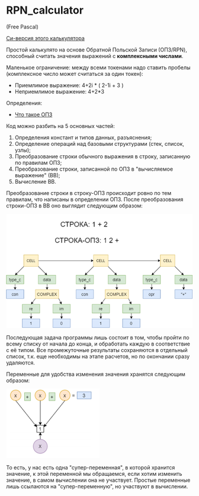 # RPN_calculator
(Free Pascal)

[Си-версия этого калькулятора](https://github.com/DanArmor/RPN_complex_C)

Простой калькулято на основе Обратной Польской Записи (ОПЗ/RPN), способный считать значения выражений с **комплексными числами**.

Маленькое ограничение: между всеми токенами надо ставить пробелы (комплексное число может считаться за один токен):
  * Приемлимое выражение: 4+2i * ( 2-1i + 3 )
  * Неприемлимое выражение: 4+2\*3

Определения:
  * [Что такое ОПЗ](https://ru.wikipedia.org/wiki/%D0%9E%D0%B1%D1%80%D0%B0%D1%82%D0%BD%D0%B0%D1%8F_%D0%BF%D0%BE%D0%BB%D1%8C%D1%81%D0%BA%D0%B0%D1%8F_%D0%B7%D0%B0%D0%BF%D0%B8%D1%81%D1%8C)

Код можно разбить на 5 основных частей:
  1. Определения констант и типов данных, разъяснения;
  2. Определение операций над базовыми структурами (стек, список, узлы);
  3. Преобразование строки обычного выражения в строку, записанную по правилам ОПЗ;
  4. Преобразование строки, записанной по ОПЗ в "вычисляемое выражение" (ВВ);
  5. Вычисление ВВ.

Преобразование строки в строку-ОПЗ происходит ровно по тем правилам, что написаны в определении ОПЗ.
После преобразования строки-ОПЗ в ВВ оно выглядит следующим образом:

![CELLS](img/cells.png)

Последующая задача программы лишь состоит в том, чтобы пройти по всему списку от начала до конца, и обработать каждую в соответствие с её типом. Все промежуточные результаты сохраняются в отдельный список, т.к. еще необходимы на этапе расчетов, но по окончании сразу удаляются.

Переменные для удобства изменения значения хранятся следующим образом:

![VARS](img/vars.png)

То есть, у нас есть одна "супер-переменная", в которой хранится значение, к этой переменной мы обращаемся, если хотим изменить значение, в самом вычислении она не участвует. Простые переменные лишь ссылаются на "супер-переменную", но участвуют в вычислении.
